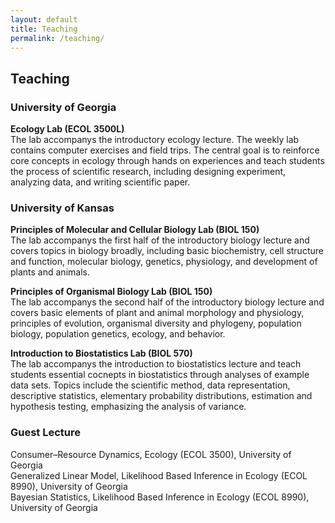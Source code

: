 ```yaml
---
layout: default
title: Teaching
permalink: /teaching/
---
```


## Teaching

### **University of Georgia**  

**Ecology Lab (ECOL 3500L)**  
The lab accompanys the introductory ecology lecture. The weekly lab contains computer exercises and field trips. The central goal is to reinforce core concepts in ecology through hands on experiences and teach students the process of scientific research, including designing experiment, analyzing data, and writing scientific paper.

### **University of Kansas**

**Principles of Molecular and Cellular Biology Lab (BIOL 150)**  
The lab accompanys the first half of the introductory biology lecture and covers topics in biology broadly, including basic biochemistry, cell structure and function, molecular biology, genetics, physiology, and development of plants and animals. 

**Principles of Organismal Biology Lab (BIOL 150)**  
The lab accompanys the second half of the introductory biology lecture and covers basic elements of plant and animal morphology and physiology, principles of evolution, organismal diversity and phylogeny, population biology, population genetics, ecology, and behavior.

**Introduction to Biostatistics Lab (BIOL 570)**  
The lab accompanys the introduction to biostatistics lecture and teach students essential cocnepts in biostatistics through analyses of example data sets. Topics include the scientific method, data representation, descriptive statistics, elementary probability distributions, estimation and hypothesis testing, emphasizing the analysis of variance.

### **Guest Lecture**

Consumer–Resource Dynamics, Ecology (ECOL 3500), University of Georgia  
Generalized Linear Model, Likelihood Based Inference in Ecology (ECOL 8990), University of Georgia  
Bayesian Statistics, Likelihood Based Inference in Ecology (ECOL 8990), University of Georgia

